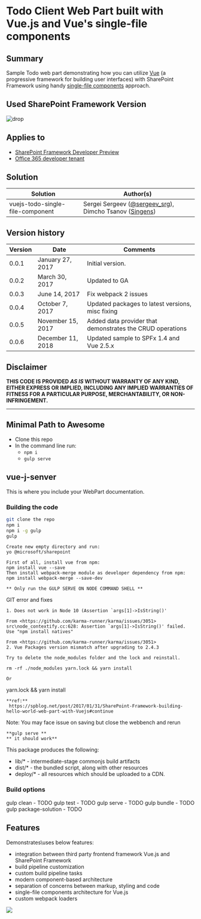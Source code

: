 # Todo Client Web Part built with Vue.js and Vue's single-file components

## Summary

Sample Todo web part demonstrating how you can utilize [Vue](https://vuejs.org/v2) (a progressive framework for building user interfaces) with SharePoint Framework using handy [single-file components](https://vuejs.org/v2/guide/single-file-components.html) approach. 

## Used SharePoint Framework Version
![drop](https://img.shields.io/badge/drop-ga-green.svg)

## Applies to

* [SharePoint Framework Developer Preview](http://dev.office.com/sharepoint/docs/spfx/sharepoint-framework-overview)
* [Office 365 developer tenant](http://dev.office.com/sharepoint/docs/spfx/set-up-your-developer-tenant)

## Solution

Solution|Author(s)
--------|---------
vuejs-todo-single-file-component|Sergei Sergeev ([@sergeev_srg](https://twitter.com/sergeev_srg)), Dimcho Tsanov ([Singens](http://singens.com))

## Version history

Version|Date|Comments
-------|----|--------
0.0.1|January 27, 2017|Initial version.
0.0.2|March 30, 2017|Updated to GA
0.0.3|June 14, 2017|Fix webpack 2 issues
0.0.4|October 7, 2017|Updated packages to latest versions, misc fixing
0.0.5|November 15, 2017|Added data provider that demonstrates the CRUD operations
0.0.6|December 11, 2018|Updated sample to SPFx 1.4 and Vue 2.5.x

## Disclaimer
**THIS CODE IS PROVIDED *AS IS* WITHOUT WARRANTY OF ANY KIND, EITHER EXPRESS OR IMPLIED, INCLUDING ANY IMPLIED WARRANTIES OF FITNESS FOR A PARTICULAR PURPOSE, MERCHANTABILITY, OR NON-INFRINGEMENT.**

---

## Minimal Path to Awesome

- Clone this repo
- In the command line run:
  - `npm i`
  - `gulp serve`


## vue-j-senver

This is where you include your WebPart documentation.

### Building the code

```bash
git clone the repo
npm i
npm i -g gulp
gulp
```
```
Create new empty directory and run:
yo @microsoft/sharepoint

First of all, install vue from npm:
npm install vue --save
Then install webpack-merge module as developer dependency from npm:
npm install webpack-merge --save-dev
```

```
** Only run the GULP SERVE ON NODE COMMAND SHELL **

```
GIT error and fixes

	1. Does not work in Node 10 (Assertion `args[1]->IsString()' 
	
	From <https://github.com/karma-runner/karma/issues/3051> 
	src\node_contextify.cc:628: Assertion `args[1]->IsString()' failed.
	Use "npm install natives"
	
	From <https://github.com/karma-runner/karma/issues/3051> 
	2. Vue Packages version mismatch after upgrading to 2.4.3
	
	Try to delete the node_modules folder and the lock and reinstall.
	
	rm -rf ./node_modules yarn.lock && yarn install
	
	Or 
yarn.lock && yarn install

```
**ref:**
 https://spblog.net/post/2017/01/31/SharePoint-Framework-building-hello-world-web-part-with-Vuejs#continue

```
Note: You may face issue on saving but close the webbench and rerun
```
**gulp serve **
** it should work**
```

This package produces the following:

* lib/* - intermediate-stage commonjs build artifacts
* dist/* - the bundled script, along with other resources
* deploy/* - all resources which should be uploaded to a CDN.

### Build options

gulp clean - TODO
gulp test - TODO
gulp serve - TODO
gulp bundle - TODO
gulp package-solution - TODO


## Features

Demonstrates\uses below features:

 - integration between third party frontend framework Vue.js and SharePoint Framework
 - build pipeline customization
 - custom build pipeline tasks
 - modern component-based architecture
 - separation of concerns between markup, styling and code
 - single-file components architecture for Vue.js
 - custom webpack loaders

 <img src="https://telemetry.sharepointpnp.com/sp-dev-fx-webparts/samples/vuejs-todo-single-file-component" />
